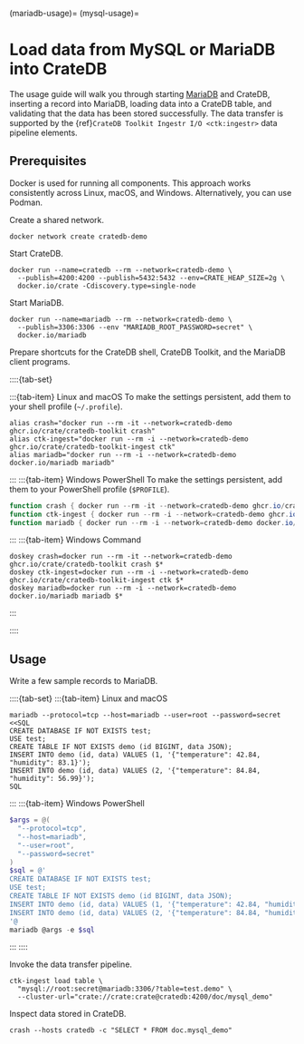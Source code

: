 (mariadb-usage)=
(mysql-usage)=
# Load data from MySQL or MariaDB into CrateDB

The usage guide will walk you through starting [MariaDB] and CrateDB,
inserting a record into MariaDB, loading data into a CrateDB table,
and validating that the data has been stored successfully.
The data transfer is supported by the
{ref}`CrateDB Toolkit Ingestr I/O <ctk:ingestr>` data pipeline elements.

## Prerequisites

Docker is used for running all components. This approach works consistently
across Linux, macOS, and Windows. Alternatively, you can use Podman.

Create a shared network.
```shell
docker network create cratedb-demo
```

Start CrateDB.
```shell
docker run --name=cratedb --rm --network=cratedb-demo \
  --publish=4200:4200 --publish=5432:5432 --env=CRATE_HEAP_SIZE=2g \
  docker.io/crate -Cdiscovery.type=single-node
```

Start MariaDB.
```shell
docker run --name=mariadb --rm --network=cratedb-demo \
  --publish=3306:3306 --env "MARIADB_ROOT_PASSWORD=secret" \
  docker.io/mariadb
```

Prepare shortcuts for the CrateDB shell, CrateDB Toolkit, and the MariaDB client
programs.

::::{tab-set}

:::{tab-item} Linux and macOS
To make the settings persistent, add them to your shell profile (`~/.profile`).
```shell
alias crash="docker run --rm -it --network=cratedb-demo ghcr.io/crate/cratedb-toolkit crash"
alias ctk-ingest="docker run --rm -i --network=cratedb-demo ghcr.io/crate/cratedb-toolkit-ingest ctk"
alias mariadb="docker run --rm -i --network=cratedb-demo docker.io/mariadb mariadb"
```
:::
:::{tab-item} Windows PowerShell
To make the settings persistent, add them to your PowerShell profile (`$PROFILE`).
```powershell
function crash { docker run --rm -it --network=cratedb-demo ghcr.io/crate/cratedb-toolkit crash @args }
function ctk-ingest { docker run --rm -i --network=cratedb-demo ghcr.io/crate/cratedb-toolkit-ingest ctk @args }
function mariadb { docker run --rm -i --network=cratedb-demo docker.io/mariadb mariadb @args }
```
:::
:::{tab-item} Windows Command
```shell
doskey crash=docker run --rm -it --network=cratedb-demo ghcr.io/crate/cratedb-toolkit crash $*
doskey ctk-ingest=docker run --rm -i --network=cratedb-demo ghcr.io/crate/cratedb-toolkit-ingest ctk $*
doskey mariadb=docker run --rm -i --network=cratedb-demo docker.io/mariadb mariadb $*
```
:::

::::

## Usage

Write a few sample records to MariaDB.

::::{tab-set}
:::{tab-item} Linux and macOS
```shell
mariadb --protocol=tcp --host=mariadb --user=root --password=secret <<SQL
CREATE DATABASE IF NOT EXISTS test;
USE test;
CREATE TABLE IF NOT EXISTS demo (id BIGINT, data JSON);
INSERT INTO demo (id, data) VALUES (1, '{"temperature": 42.84, "humidity": 83.1}');
INSERT INTO demo (id, data) VALUES (2, '{"temperature": 84.84, "humidity": 56.99}');
SQL
```
:::
:::{tab-item} Windows PowerShell
```powershell
$args = @(
  "--protocol=tcp",
  "--host=mariadb",
  "--user=root",
  "--password=secret"
)
$sql = @'
CREATE DATABASE IF NOT EXISTS test;
USE test;
CREATE TABLE IF NOT EXISTS demo (id BIGINT, data JSON);
INSERT INTO demo (id, data) VALUES (1, '{"temperature": 42.84, "humidity": 83.1}');
INSERT INTO demo (id, data) VALUES (2, '{"temperature": 84.84, "humidity": 56.99}');
'@
mariadb @args -e $sql
```
:::
::::

Invoke the data transfer pipeline.
```shell
ctk-ingest load table \
  "mysql://root:secret@mariadb:3306/?table=test.demo" \
  --cluster-url="crate://crate:crate@cratedb:4200/doc/mysql_demo"
```

Inspect data stored in CrateDB.
```shell
crash --hosts cratedb -c "SELECT * FROM doc.mysql_demo"
```


[MariaDB]: https://mariadb.com/
[MySQL]: https://www.mysql.com/
